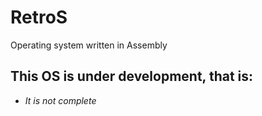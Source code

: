 # RetroS
Operating system written in Assembly
## This OS is under development, that is:
- *It is not complete*
